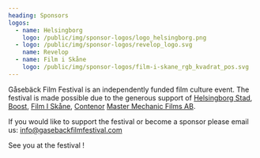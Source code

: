 ```yaml
---
heading: Sponsors
logos:
  - name: Helsingborg
    logo: /public/img/sponsor-logos/logo_helsingborg.png
  - logo: /public/img/sponsor-logos/revelop_logo.svg
    name: Revelop
  - name: Film i Skåne
    logo: /public/img/sponsor-logos/film-i-skane_rgb_kvadrat_pos.svg
---
```

Gåsebäck Film Festival is an independently funded film culture event. The festival is made possible due to the generous support of [Helsingborg Stad](https://helsingborg.se/), [Boost](https://boosthbg.se/), [Film I Skåne](https://filmiskane.se/sv/), [Contenor](https://contentor.se/) [Master Mechanic Films AB](http://mastermechanicfilms.com/). 

If you would like to support the festival or become a sponsor please email us: info@gasebackfilmfestival.com

See you at the festival !